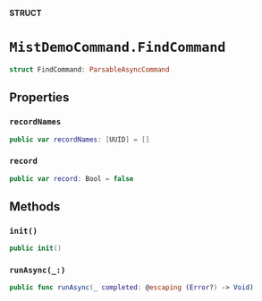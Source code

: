 **STRUCT**

# `MistDemoCommand.FindCommand`

```swift
struct FindCommand: ParsableAsyncCommand
```

## Properties
### `recordNames`

```swift
public var recordNames: [UUID] = []
```

### `record`

```swift
public var record: Bool = false
```

## Methods
### `init()`

```swift
public init()
```

### `runAsync(_:)`

```swift
public func runAsync(_ completed: @escaping (Error?) -> Void)
```
